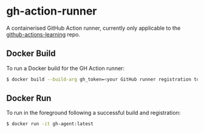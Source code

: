 # gh-action-runner

A containerised GitHub Action runner, currently only applicable to
the [github-actions-learning](https://github.com/matthewwjones/github-actions-learning) repo.

## Docker Build

To run a Docker build for the GH Action runner:

```bash
$ docker build --build-arg gh_token=<your GitHub runner registration token> -t gh-agent:latest .
```

## Docker Run

To run in the foreground following a successful build and registration:

```bash
$ docker run -it gh-agent:latest
```